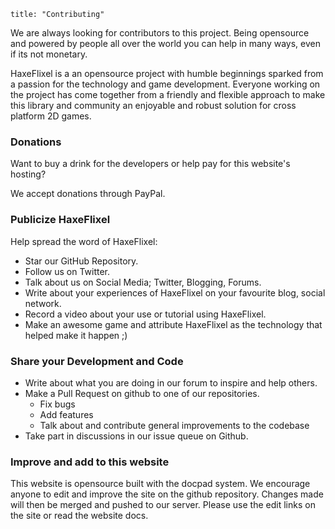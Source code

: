 ```
title: "Contributing"
```

We are always looking for contributors to this project. Being opensource and powered by people all over the world you can help in many ways, even if its not monetary.

HaxeFlixel is a an opensource project with humble beginnings sparked from a passion for the technology and game development. Everyone working on the project has come together from a friendly and flexible approach to make this library and community an enjoyable and robust solution for cross platform 2D games. 

### Donations

Want to buy a drink for the developers or help pay for this website's hosting?

We accept donations through PayPal.


### Publicize HaxeFlixel

Help spread the word of HaxeFlixel:

- Star our GitHub Repository.
- Follow us on Twitter.
- Talk about us on Social Media; Twitter, Blogging, Forums.
- Write about your experiences of HaxeFlixel on your favourite blog, social network.
- Record a video about your use or tutorial using HaxeFlixel.
- Make an awesome game and attribute HaxeFlixel as the technology that helped make it happen ;)

### Share your Development and Code

- Write about what you are doing in our forum to inspire and help others.
- Make a Pull Request on github to one of our repositories.
	- Fix bugs
	- Add features
	- Talk about and contribute general improvements to the codebase
- Take part in discussions in our issue queue on Github.

### Improve and add to this website

This website is opensource built with the docpad system. We encourage anyone to edit and improve the site on the github repository. Changes made will then be merged and pushed to our server. Please use the edit links on the site or read the website docs.
